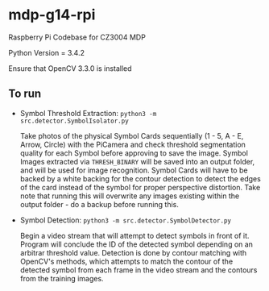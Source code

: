 # mdp-g14-rpi
Raspberry Pi Codebase for CZ3004 MDP

Python Version = 3.4.2

Ensure that OpenCV 3.3.0 is installed

## To run
- Symbol Threshold Extraction: `python3 -m src.detector.SymbolIsolator.py`

   Take photos of the physical Symbol Cards sequentially (1 - 5, A - E, Arrow, Circle) with the PiCamera and check threshold segmentation quality for each Symbol before approving to save the image. Symbol Images extracted via `THRESH_BINARY` will be saved into an output folder, and will be used for image recognition. Symbol Cards will have to be backed by a white backing for the contour detection to detect the edges of the card instead of the symbol for proper perspective distortion. Take note that running this will overwrite any images existing within the output folder - do a backup before running this.
   
- Symbol Detection: `python3 -m src.detector.SymbolDetector.py`

   Begin a video stream that will attempt to detect symbols in front of it. Program will conclude the ID of the detected symbol depending on an arbitrar threshold value. Detection is done by contour matching with OpenCV's methods, which attempts to match the contour of the detected symbol from each frame in the video stream and the contours from the training images.
